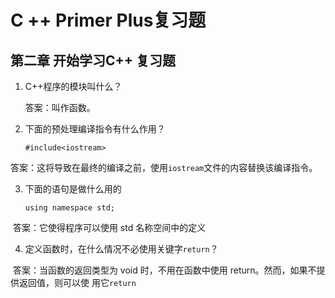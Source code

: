 # C ++ Primer Plus复习题

## 第二章 开始学习C++ 复习题

1. C++程序的模块叫什么？

   答案：叫作函数。

2. 下面的预处理编译指令有什么作用？

   `#include<iostream>`

​		答案：这将导致在最终的编译之前，使用` iostream `文件的内容替换该编译指令。

3. 下面的语句是做什么用的

   `using namespace std;`

​		答案：它使得程序可以使用 std 名称空间中的定义

4. 定义函数时，在什么情况不必使用关键字`return`？

​		答案：当函数的返回类型为 void 时，不用在函数中使用 return。然而，如果不提供返回值，则可以使 用它`return`



